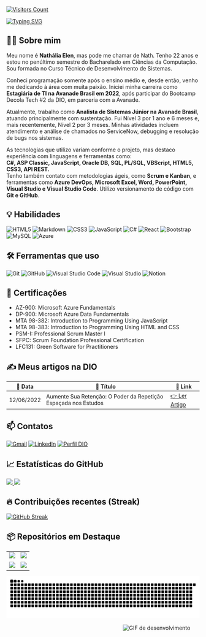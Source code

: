 [![Visitors Count](https://img.shields.io/badge/visitors-live-282a36?style=flat&logo=github&logoColor=ff79c6)](https://github.com/NathaliaElen)

[![Typing SVG](https://readme-typing-svg.herokuapp.com?font=Fira+Code&size=30&pause=500&color=FF79C6&center=true&vCenter=true&width=1000&height=80&lines=Olá!+Seja+muito+bem-vindo(a)+ao+meu+perfil!+👋)](https://git.io/typing-svg)

## 👩‍💻 Sobre mim  
Meu nome é **Nathália Elen**, mas pode me chamar de Nath. Tenho 22 anos e estou no penúltimo semestre do Bacharelado em Ciências da Computação. Sou formada no Curso Técnico de Desenvolvimento de Sistemas.

Conheci programação somente após o ensino médio e, desde então, venho me dedicando à área com muita paixão. Iniciei minha carreira como **Estagiária de TI na Avanade Brasil em 2022**, após participar do Bootcamp Decola Tech #2 da DIO, em parceria com a Avanade.

Atualmente, trabalho como **Analista de Sistemas Júnior na Avanade Brasil**, atuando principalmente com sustentação. Fui Nível 3 por 1 ano e 6 meses e, mais recentemente, Nível 2 por 3 meses. Minhas atividades incluem atendimento e análise de chamados no ServiceNow, debugging e resolução de bugs nos sistemas.

As tecnologias que utilizo variam conforme o projeto, mas destaco experiência com linguagens e ferramentas como:  
**C#, ASP Classic, JavaScript, Oracle DB, SQL, PL/SQL, VBScript, HTML5, CSS3, API REST.**  
Tenho também contato com metodologias ágeis, como **Scrum e Kanban**, e ferramentas como **Azure DevOps, Microsoft Excel, Word, PowerPoint, Visual Studio e Visual Studio Code**. Utilizo versionamento de código com **Git e GitHub**.

## 💡 Habilidades  
![HTML5](https://img.shields.io/badge/HTML5-E34F26?style=for-the-badge&logo=html5&logoColor=white)
![Markdown](https://img.shields.io/badge/Markdown-000000?style=for-the-badge&logo=markdown&logoColor=white)
![CSS3](https://img.shields.io/badge/CSS3-1572B6?style=for-the-badge&logo=css3&logoColor=white)
![JavaScript](https://img.shields.io/badge/JavaScript-F7DF1E?style=for-the-badge&logo=javascript&logoColor=black)
![C#](https://img.shields.io/badge/C%23-239120?style=for-the-badge&logo=c-sharp&logoColor=white)
![React](https://img.shields.io/badge/React-20232A?style=for-the-badge&logo=react&logoColor=61DAFB)
![Bootstrap](https://img.shields.io/badge/Bootstrap-563D7C?style=for-the-badge&logo=bootstrap&logoColor=white)
![MySQL](https://img.shields.io/badge/MySQL-00000F?style=for-the-badge&logo=mysql&logoColor=white)
![Azure](https://img.shields.io/badge/Azure-0078D4?style=for-the-badge&logo=microsoft-azure&logoColor=white)

## 🛠️ Ferramentas que uso  
![Git](https://img.shields.io/badge/Git-F05032?style=for-the-badge&logo=git&logoColor=white)
![GitHub](https://img.shields.io/badge/GitHub-181717?style=for-the-badge&logo=github&logoColor=white)
![Visual Studio Code](https://img.shields.io/badge/VS%20Code-007ACC?style=for-the-badge&logo=visual-studio-code&logoColor=white)
![Visual Studio](https://img.shields.io/badge/Visual%20Studio-5C2D91?style=for-the-badge&logo=visual-studio&logoColor=white)
![Notion](https://img.shields.io/badge/Notion-000000?style=for-the-badge&logo=notion&logoColor=white)

## 🥇 Certificações  
- AZ-900: Microsoft Azure Fundamentals  
- DP-900: Microsoft Azure Data Fundamentals  
- MTA 98-382: Introduction to Programming Using JavaScript  
- MTA 98-383: Introduction to Programming Using HTML and CSS  
- PSM-I: Professional Scrum Master I  
- SFPC: Scrum Foundation Professional Certification  
- LFC131: Green Software for Practitioners

## ✍️ Meus artigos na DIO
| 📅 Data | 📝 Título | 🔗 Link |
|---------|------------|---------|
| 12/06/2022   | Aumente Sua Retenção: O Poder da Repetição Espaçada nos Estudos | [👉 Ler Artigo](https://dio.me/articles/aumente-sua-retencao-o-poder-da-repeticao-espacada-nos-estudos-f4ac196c2b55?utm_source=link&utm_campaign=mgm-aumente-sua-retencao-o-poder-da-repeticao-espacada-nos-estudos-f4ac196c2b55&utm_medium=article) |

## 📫 Contatos  
[![Gmail](https://img.shields.io/badge/Gmail-333333?style=for-the-badge&logo=gmail&logoColor=red)](mailto:nathalia.analista.sistemas@gmail.com)
[![LinkedIn](https://img.shields.io/badge/LinkedIn-0077B5?style=for-the-badge&logo=linkedin&logoColor=white)](https://www.linkedin.com/in/nathaliaelen/)
[![Perfil DIO](https://img.shields.io/badge/-Meu%20Perfil%20na%20DIO-282A36?style=for-the-badge&logoColor=F8F8F2)](https://web.dio.me/users/ellennathalia129?tab=articles&page=1)

## 📈 Estatísticas do GitHub  
<div>
  <a href="https://github.com/NathaliaElen" target="_blank">
    <img height="180em" src="https://github-readme-stats.vercel.app/api?username=NathaliaElen&show_icons=true&theme=dracula&include_all_commits=true&count_private=true" />
  </a>
  <a href="https://github.com/NathaliaElen" target="_blank">
    <img height="180em" src="https://github-readme-stats.vercel.app/api/top-langs/?username=NathaliaElen&layout=compact&langs_count=7&theme=dracula" />
  </a>
</div>

## 🔥 Contribuições recentes (Streak)  
[![GitHub Streak](https://streak-stats.demolab.com/?user=NathaliaElen&theme=dracula)](https://git.io/streak-stats)

## 📦 Repositórios em Destaque  
<table>
  <tr>
    <td>
      <a href="https://github.com/NathaliaElen/react-cadastro-de-usuarios" target="_blank">
        <img src="https://github-readme-stats.vercel.app/api/pin/?username=NathaliaElen&repo=react-cadastro-de-usuarios&bg_color=282a36&border_color=6272a4&title_color=ff79c6&icon_color=bd93f9&text_color=f8f8f2" />
      </a>
    </td>
    <td>
      <a href="https://github.com/NathaliaElen/api-node" target="_blank">
        <img src="https://github-readme-stats.vercel.app/api/pin/?username=NathaliaElen&repo=api-node&bg_color=282a36&border_color=6272a4&title_color=ff79c6&icon_color=bd93f9&text_color=f8f8f2" />
      </a>
    </td>
  </tr>
  <tr>
    <td>
      <a href="https://github.com/NathaliaElen/react-hook-forms" target="_blank">
        <img src="https://github-readme-stats.vercel.app/api/pin/?username=NathaliaElen&repo=react-hook-forms&bg_color=282a36&border_color=6272a4&title_color=ff79c6&icon_color=bd93f9&text_color=f8f8f2" />
      </a>
    </td>
    <td>
      <a href="https://github.com/NathaliaElen/dio-lab-open-source" target="_blank">
        <img src="https://github-readme-stats.vercel.app/api/pin/?username=NathaliaElen&repo=dio-lab-open-source&bg_color=282a36&border_color=6272a4&title_color=ff79c6&icon_color=bd93f9&text_color=f8f8f2" />
      </a>
    </td>
  </tr>
</table>

 ![Snake animation](https://github.com/NathaliaElen/NathaliaElen/blob/output/github-contribution-grid-snake.svg)

<img align="right" alt="GIF de desenvolvimento" src="https://user-images.githubusercontent.com/90493304/198184593-1407c9df-1c5f-4b9e-b96c-4cea31a2ec56.png" width="200" />
